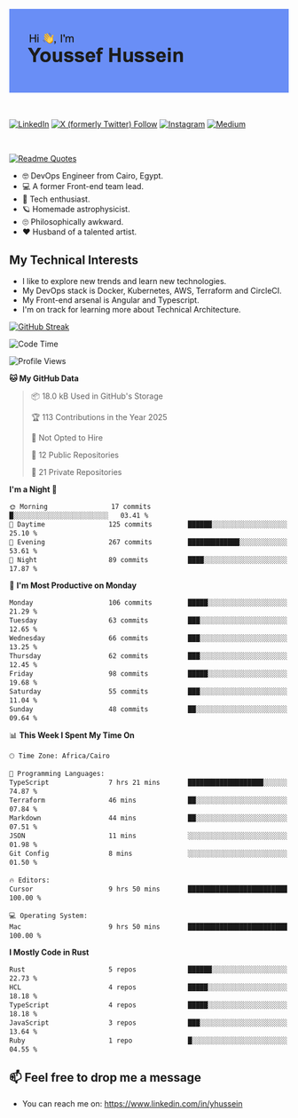 [![Youssef's GitHub Banner](./assets/youssef-hussein.png)](https://github.com/yorki404)

</br>

[![LinkedIn](https://img.shields.io/badge/linkedin-%230077B5.svg?style=for-the-badge&logo=linkedin&logoColor=white)](https://www.linkedin.com/in/yhussein/)
[![X (formerly Twitter) Follow](https://img.shields.io/twitter/follow/devqikHQ?style=for-the-badge&logo=X&logoColor=White&labelColor=White)](https://twitter.com/devqikHQ)
[![Instagram](https://img.shields.io/badge/devqik-E4405F?style=for-the-badge&logo=Instagram&logoColor=white)](https://instagram.com/devqik)
[![Medium](https://img.shields.io/badge/Medium-12100E?style=for-the-badge&logo=medium&logoColor=white)](https://medium.com/@devqik)

</br>

[![Readme Quotes](https://quotes-github-readme.vercel.app/api?type=horizontal&theme=dark)](https://github.com/piyushsuthar/github-readme-quotes)

- :nerd_face: DevOps Engineer from Cairo, Egypt.
- :computer: A former Front-end team lead.
- :satellite: Tech enthusiast.
- :ringed_planet: Homemade astrophysicist.
- :roll_eyes: Philosophically awkward.
- :heart: Husband of a talented artist.

## My Technical Interests

- I like to explore new trends and learn new technologies.
- My DevOps stack is Docker, Kubernetes, AWS, Terraform and CircleCI.
- My Front-end arsenal is Angular and Typescript.
- I'm on track for learning more about Technical Architecture.

[![GitHub Streak](https://streak-stats.demolab.com/?user=devqik&theme=dark)](https://git.io/streak-stats)

<!--START_SECTION:waka-->
![Code Time](http://img.shields.io/badge/Code%20Time-913%20hrs%2013%20mins-blue)

![Profile Views](http://img.shields.io/badge/Profile%20Views-0-blue)

**🐱 My GitHub Data** 

> 📦 18.0 kB Used in GitHub's Storage 
 > 
> 🏆 113 Contributions in the Year 2025
 > 
> 🚫 Not Opted to Hire
 > 
> 📜 12 Public Repositories 
 > 
> 🔑 21 Private Repositories 
 > 
**I'm a Night 🦉** 

```text
🌞 Morning                17 commits          █░░░░░░░░░░░░░░░░░░░░░░░░   03.41 % 
🌆 Daytime                125 commits         ██████░░░░░░░░░░░░░░░░░░░   25.10 % 
🌃 Evening                267 commits         █████████████░░░░░░░░░░░░   53.61 % 
🌙 Night                  89 commits          ████░░░░░░░░░░░░░░░░░░░░░   17.87 % 
```
📅 **I'm Most Productive on Monday** 

```text
Monday                   106 commits         █████░░░░░░░░░░░░░░░░░░░░   21.29 % 
Tuesday                  63 commits          ███░░░░░░░░░░░░░░░░░░░░░░   12.65 % 
Wednesday                66 commits          ███░░░░░░░░░░░░░░░░░░░░░░   13.25 % 
Thursday                 62 commits          ███░░░░░░░░░░░░░░░░░░░░░░   12.45 % 
Friday                   98 commits          █████░░░░░░░░░░░░░░░░░░░░   19.68 % 
Saturday                 55 commits          ███░░░░░░░░░░░░░░░░░░░░░░   11.04 % 
Sunday                   48 commits          ██░░░░░░░░░░░░░░░░░░░░░░░   09.64 % 
```


📊 **This Week I Spent My Time On** 

```text
🕑︎ Time Zone: Africa/Cairo

💬 Programming Languages: 
TypeScript               7 hrs 21 mins       ███████████████████░░░░░░   74.87 % 
Terraform                46 mins             ██░░░░░░░░░░░░░░░░░░░░░░░   07.84 % 
Markdown                 44 mins             ██░░░░░░░░░░░░░░░░░░░░░░░   07.51 % 
JSON                     11 mins             ░░░░░░░░░░░░░░░░░░░░░░░░░   01.98 % 
Git Config               8 mins              ░░░░░░░░░░░░░░░░░░░░░░░░░   01.50 % 

🔥 Editors: 
Cursor                   9 hrs 50 mins       █████████████████████████   100.00 % 

💻 Operating System: 
Mac                      9 hrs 50 mins       █████████████████████████   100.00 % 
```

**I Mostly Code in Rust** 

```text
Rust                     5 repos             ██████░░░░░░░░░░░░░░░░░░░   22.73 % 
HCL                      4 repos             █████░░░░░░░░░░░░░░░░░░░░   18.18 % 
TypeScript               4 repos             █████░░░░░░░░░░░░░░░░░░░░   18.18 % 
JavaScript               3 repos             ███░░░░░░░░░░░░░░░░░░░░░░   13.64 % 
Ruby                     1 repo              █░░░░░░░░░░░░░░░░░░░░░░░░   04.55 % 
```




<!--END_SECTION:waka-->

## 📫 Feel free to drop me a message
- You can reach me on: https://www.linkedin.com/in/yhussein
